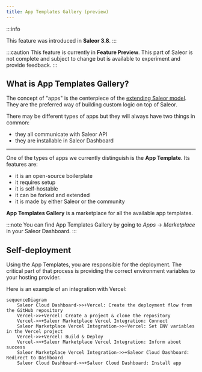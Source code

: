 ```yaml
---
title: App Templates Gallery (preview)
---
```


:::info

<!-- todo: change -->

This feature was introduced in **Saleor 3.8**.
:::

:::caution
This feature is currently in **Feature Preview**. This part of Saleor is not complete
and subject to change but is available to experiment and provide feedback.
:::

## What is App Templates Gallery?

The concept of "apps" is the centerpiece of the [extending Saleor model](../developer/extending/apps/key-concepts.mdx). They are the preferred way of building custom logic on top of Saleor.

There may be different types of apps but they will always have two things in common:

- they all communicate with Saleor API
- they are installable in Saleor Dashboard

---

One of the types of apps we currently distinguish is the **App Template**. Its features are:

- it is an open-source boilerplate
- it requires setup
- it is self-hostable
- it can be forked and extended
- it is made by either Saleor or the community

**App Templates Gallery** is a marketplace for all the available app templates.

:::note
You can find App Templates Gallery by going to _Apps_ -> _Marketplace_ in your Saleor Dashboard.
:::

## Self-deployment

Using the App Templates, you are responsible for the deployment. The critical part of that process is providing the correct environment variables to your hosting provider.

Here is an example of an integration with Vercel:

```mermaid
sequenceDiagram
    Saleor Cloud Dashboard->>+Vercel: Create the deployment flow from the GitHub repository
    Vercel->>+Vercel: Create a project & clone the repository
    Vercel->>+Saleor Marketplace Vercel Integration: Connect
    Saleor Marketplace Vercel Integration->>+Vercel: Set ENV variables in the Vercel project
    Vercel->>+Vercel: Build & Deploy
    Vercel->>+Saleor Marketplace Vercel Integration: Inform about success
    Saleor Marketplace Vercel Integration->>+Saleor Cloud Dashboard: Redirect to Dashboard
    Saleor Cloud Dashboard->>+Saleor Cloud Dashboard: Install app
```
